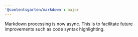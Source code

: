 ```yaml
---
'@contentsgarten/markdown': major
---
```


Markdown processing is now async. This is to facilitate future improvements such as code syntax highlighting.
